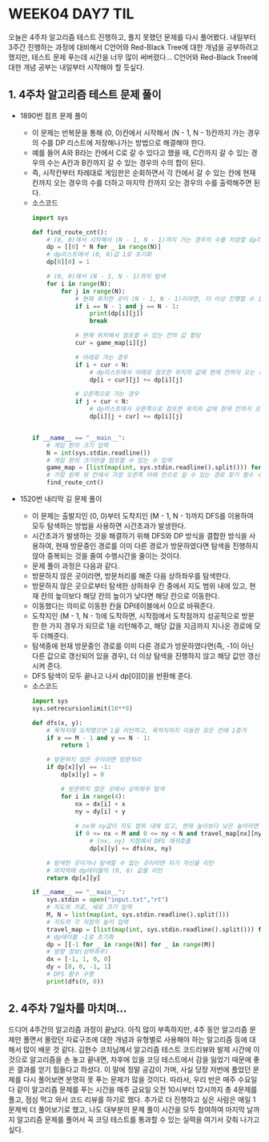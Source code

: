 # WEEK04 DAY7 TIL
오늘은 4주차 알고리즘 테스트 진행하고, 풀지 못했던 문제를 다시 풀어봤다.
내일부터 3주간 진행하는 과정에 대비해서 C언어와 Red-Black Tree에 대한 개념을 공부하려고 했지만, 테스트 문제 푸는데 시간을 너무 많이 써버렸다...
C언어와 Red-Black Tree에 대한 개념 공부는 내일부터 시작해야 할 듯싶다.

## 1. 4주차 알고리즘 테스트 문제 풀이
- 1890번 점프 문제 풀이
    - 이 문제는 반복문을 통해 (0, 0)칸에서 시작해서 (N - 1, N - 1)칸까지 가는 경우의 수를 DP 리스트에 저장해나가는 방법으로 해결해야 한다.
    - 예를 들어 A와 B라는 칸에서 C로 갈 수 있다고 했을 때, C칸까지 갈 수 있는 경우의 수는 A칸과 B칸까지 갈 수 있는 경우의 수의 합이 된다.
    - 즉, 시작칸부터 차례대로 게임판은 순회하면서 각 칸에서 갈 수 있는 칸에 현재 칸까지 오는 경우의 수를 더하고 마지막 칸까지 오는 경우의 수를 출력해주면 된다.
    - 소스코드
        ```python
        import sys

        def find_route_cnt():
            # (0, 0)에서 시작해서 (N - 1, N - 1)까지 가는 경우의 수를 저장할 dp리스트 0으로 초기화
            dp = [[0] * N for _ in range(N)]
            # dp리스트에서 (0, 0)값 1로 초기화
            dp[0][0] = 1

            # (0, 0)에서 (N - 1, N - 1)까지 탐색
            for i in range(N):
                for j in range(N):
                    # 현재 위치한 곳이 (N - 1, N - 1)이라면, 더 이상 진행할 수 없는 종착점이므로 (N - 1, N - 1)칸까지 오는 경우의 수 출력
                    if i == N - 1 and j == N - 1:
                        print(dp[i][j])
                        break

                    # 현재 위치에서 점프할 수 있는 칸의 값 할당
                    cur = game_map[i][j]

                    # 아래로 가는 경우
                    if i + cur < N:
                        # dp리스트에서 아래로 점프한 위치의 값에 현재 칸까지 오는 경우의 수만큼 증가
                        dp[i + cur][j] += dp[i][j]

                    # 오른쪽으로 가는 경우
                    if j + cur < N:
                        # dp리스트에서 오른쪽으로 점프한 위치의 값에 현재 칸까지 오는 경우의 수만큼 증가
                        dp[i][j + cur] += dp[i][j]


        if __name__ == "__main__":
            # 게임 판의 크기 입력
            N = int(sys.stdin.readline())
            # 게임 판의 크기만큼 점프할 수 있는 수 입력
            game_map = [list(map(int, sys.stdin.readline().split())) for _ in range(N)]
            # 가장 왼쪽 위 칸에서 가장 오른쪽 아래 칸으로 갈 수 있는 경로 찾기 함수 수행
            find_route_cnt()
        ```

- 1520번 내리막 길 문제 풀이
    - 이 문제는 출발지인 (0, 0)부터 도착지인 (M - 1, N - 1)까지 DFS를 이용하여 모두 탐색하는 방법을 사용하면 시간초과가 발생한다.
    - 시간초과가 발생하는 것을 해결하기 위해 DFS와 DP 방식을 결합한 방식을 사용하여, 현재 방문중인 경로를 이미 다른 경로가 방문하였다면 탐색을 진행하지 않아 중복되는 것을 줄여 수행시간을 줄이는 것이다.
    - 문제 풀이 과정은 다음과 같다.
    - 방문하지 않은 곳이라면, 방문처리를 해준 다음 상하좌우를 탐색한다.
    - 방문하지 않은 곳으로부터 탐색한 상하좌우 칸 중에서 지도 범위 내에 있고, 현재 칸의 높이보다 해당 칸의 높이가 낮다면 해당 칸으로 이동한다.
    - 이동했다는 의미로 이동한 칸을 DP테이블에서 0으로 바꿔준다.
    - 도착지인 (M - 1, N - 1)에 도착하면, 시작점에서 도착점까지 성공적으로 방문한 한 가지 경우가 되므로 1을 리턴해주고, 해당 값을 지금까지 지나온 경로에 모두 더해준다.
    - 탐색중에 현재 방문중인 경로를 이미 다른 경로가 방문하였다면(즉, -1이 아닌 다른 값으로 갱신되어 있을 경우), 더 이상 탐색을 진행하지 않고 해당 값만 갱신시켜 준다.
    - DFS 탐색이 모두 끝나고 나서 dp[0][0]을 반환해 준다.
    - 소스코드
        ```python
        import sys
        sys.setrecursionlimit(10**9)

        def dfs(x, y):
            # 목적지에 도착했으면 1을 리턴하고, 목적지까지 이동한 모든 칸에 1증가
            if x == M - 1 and y == N - 1:
                return 1
    
            # 방문하지 않은 곳이라면 방문처리
            if dp[x][y] == -1:
                dp[x][y] = 0
        
                # 방문하지 않은 곳에서 상하좌우 탐색
                for i in range(4):
                    nx = dx[i] + x
                    ny = dy[i] + y
            
                    # nx와 ny값이 지도 범위 내에 있고, 현재 높이보다 낮은 높이라면
                    if 0 <= nx < M and 0 <= ny < N and travel_map[nx][ny] < travel_map[x][y]:
                        # (nx, ny) 지점에서 DFS 재귀호출
                        dp[x][y] += dfs(nx, ny)
    
            # 탐색한 곳이거나 탐색할 수 없는 곳이라면 자기 자신을 리턴
            # 마지막에 dp테이블의 (0, 0) 값을 리턴
            return dp[x][y]

        if __name__ == "__main__":
            sys.stdin = open("input.txt","rt")
            # 지도의 가로, 세로 크기 입력
            M, N = list(map(int, sys.stdin.readline().split()))
            # 지도의 각 지점의 높이 입력
            travel_map = [list(map(int, sys.stdin.readline().split())) for _ in range(M)]
            # dp테이블 -1로 초기화
            dp = [[-1 for _ in range(N)] for _ in range(M)]
            # 방향 정보(상하좌우)
            dx = [-1, 1, 0, 0]
            dy = [0, 0, -1, 1]
            # DFS 함수 수행
            print(dfs(0, 0))
        ```

## 2. 4주차 7일차를 마치며...
드디어 4주간의 알고리즘 과정이 끝났다. 아직 많이 부족하지만, 4주 동안 알고리즘 문제만 풀면서 몰랐던 자료구조에 대한 개념과 유형별로 사용해야 하는 알고리즘 등에 대해서 많이 배운 것 같다.
김현수 코치님께서 알고리즘 테스트 코드리뷰와 발제 시간에 이것으로 알고리즘을 손 놓고 끝내면, 차후에 있을 코딩 테스트에서 감을 잃었기 때문에 좋은 결과를 얻기 힘들다고 하셨다.
이 말에 정말 공감이 가며, 사실 당장 저번에 풀었던 문제를 다시 풀어보면 분명히 못 푸는 문제가 많을 것이다.
따라서, 우리 반은 매주 수요일 다 같이 알고리즘 문제를 푸는 시간을 매주 금요일 오전 10시부터 12시까지 총 4문제를 풀고, 점심 먹고 와서 코드 리뷰를 하기로 했다.
추가로 더 진행하고 싶은 사람은 매일 1문제씩 더 풀어보기로 했고, 나도 대부분의 문제 풀이 시간을 모두 참여하여 마지막 날까지 알고리즘 문제를 풀어서 꼭 코딩 테스트를 통과할 수 있는 실력을 여기서 갖춰 나가고 싶다.